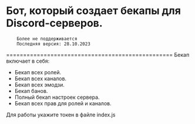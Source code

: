 Бот, который создает бекапы для Discord-серверов.
=================================================
        Более не поддерживается
        Последняя версия: 28.10.2023
=================================================
Бекап включает в себя:
- Бекап всех ролей.
- Бекап всех каналов.
- Бекап всех эмодзи.
- Бекап банов.
- Полный бекап настроек сервера.
- Бекап всех прав для ролей и каналов.

Для работы укажите токен в файле index.js
